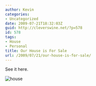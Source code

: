 ```yaml
---
author: Kevin
categories:
- Uncategorized
date: 2009-07-21T18:32:03Z
guid: http://cleverswine.net/?p=578
id: 578
tags:
- House
- Personal
title: Our House is For Sale
url: /2009/07/21/our-house-is-for-sale/
---
```


See it here.</p> <img src="https://i2.wp.com/farm4.static.flickr.com/3361/3496216416_3d16797df2_m_d.jpg?w=840" alt="house" data-recalc-dims="1" /></a>